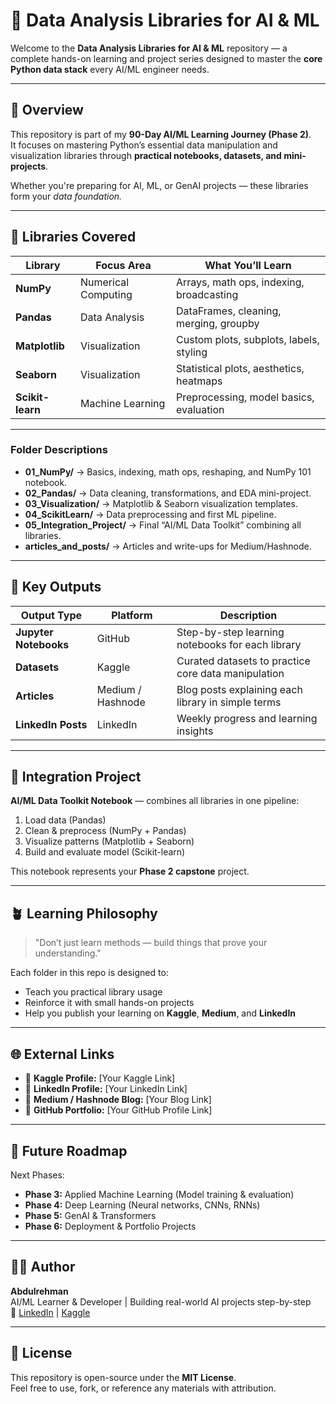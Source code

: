 # 🩵 Data Analysis Libraries for AI & ML

Welcome to the **Data Analysis Libraries for AI & ML** repository — a complete hands-on learning and project series designed to master the **core Python data stack** every AI/ML engineer needs.

---

## 🎯 Overview

This repository is part of my **90-Day AI/ML Learning Journey (Phase 2)**.  
It focuses on mastering Python’s essential data manipulation and visualization libraries through **practical notebooks, datasets, and mini-projects**.

Whether you're preparing for AI, ML, or GenAI projects — these libraries form your *data foundation.*

---

## 🧠 Libraries Covered

| Library | Focus Area | What You’ll Learn |
|----------|-------------|------------------|
| **NumPy** | Numerical Computing | Arrays, math ops, indexing, broadcasting |
| **Pandas** | Data Analysis | DataFrames, cleaning, merging, groupby |
| **Matplotlib** | Visualization | Custom plots, subplots, labels, styling |
| **Seaborn** | Visualization | Statistical plots, aesthetics, heatmaps |
| **Scikit-learn** | Machine Learning | Preprocessing, model basics, evaluation |

---


### Folder Descriptions

- **01_NumPy/** → Basics, indexing, math ops, reshaping, and NumPy 101 notebook.  
- **02_Pandas/** → Data cleaning, transformations, and EDA mini-project.  
- **03_Visualization/** → Matplotlib & Seaborn visualization templates.  
- **04_ScikitLearn/** → Data preprocessing and first ML pipeline.  
- **05_Integration_Project/** → Final “AI/ML Data Toolkit” combining all libraries.  
- **articles_and_posts/** → Articles and write-ups for Medium/Hashnode.

---

## 🚀 Key Outputs

| Output Type | Platform | Description |
|--------------|-----------|-------------|
| **Jupyter Notebooks** | GitHub | Step-by-step learning notebooks for each library |
| **Datasets** | Kaggle | Curated datasets to practice core data manipulation |
| **Articles** | Medium / Hashnode | Blog posts explaining each library in simple terms |
| **LinkedIn Posts** | LinkedIn | Weekly progress and learning insights |

---

## 🧩 Integration Project

**AI/ML Data Toolkit Notebook** — combines all libraries in one pipeline:
1. Load data (Pandas)
2. Clean & preprocess (NumPy + Pandas)
3. Visualize patterns (Matplotlib + Seaborn)
4. Build and evaluate model (Scikit-learn)

This notebook represents your **Phase 2 capstone** project.

---

## 🪴 Learning Philosophy

> "Don’t just learn methods — build things that prove your understanding."

Each folder in this repo is designed to:
- Teach you practical library usage  
- Reinforce it with small hands-on projects  
- Help you publish your learning on **Kaggle**, **Medium**, and **LinkedIn**

---

## 🌐 External Links

- 🔗 **Kaggle Profile:** [Your Kaggle Link]
- 🔗 **LinkedIn Profile:** [Your LinkedIn Link]
- 🔗 **Medium / Hashnode Blog:** [Your Blog Link]
- 🔗 **GitHub Portfolio:** [Your GitHub Profile Link]

---

## 🧱 Future Roadmap

Next Phases:
- **Phase 3:** Applied Machine Learning (Model training & evaluation)
- **Phase 4:** Deep Learning (Neural networks, CNNs, RNNs)
- **Phase 5:** GenAI & Transformers
- **Phase 6:** Deployment & Portfolio Projects

---

## 🧑‍💻 Author

**Abdulrehman**  
AI/ML Learner & Developer | Building real-world AI projects step-by-step  
📍 [LinkedIn](https://www.linkedin.com/in/abdul-rehman-746822331/) | [Kaggle]([your-link](https://www.kaggle.com/abdulrehmanimran))

---

## 🏁 License

This repository is open-source under the **MIT License**.  
Feel free to use, fork, or reference any materials with attribution.
